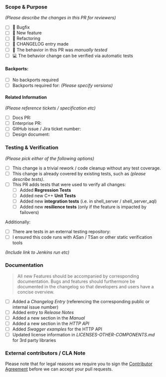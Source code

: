 ### Scope & Purpose

*(Please describe the changes in this PR for reviewers)*

- [ ] :hankey: Bugfix 
- [ ] :pizza: New feature 
- [ ] :hammer: Refactoring 
- [ ] :book: CHANGELOG entry made
- [ ] :muscle: The behavior in this PR was *manually tested*
- [ ] :computer: The behavior change can be verified via automatic tests

#### Backports:

- [ ] No backports required
- [ ] Backports required for: *(Please specify versions)*

#### Related Information

*(Please reference tickets / specification etc)*

- [ ] Docs PR: 
- [ ] Enterprise PR:
- [ ] GitHub issue / Jira ticket number:
- [ ] Design document: 

### Testing & Verification

*(Please pick either of the following options)*

- [ ] This change is a trivial rework / code cleanup without any test coverage.
- [ ] This change is already covered by existing tests, such as *(please describe tests)*.
- [ ] This PR adds tests that were used to verify all changes:
  - [ ] Added **Regression Tests**
  - [ ] Added new C++ **Unit Tests**
  - [ ] Added new **integration tests** (i.e. in shell_server / shell_server_aql)
  - [ ] Added new **resilience tests** (only if the feature is impacted by failovers)

Additionally:

- [ ] There are tests in an external testing repository:
- [ ] I ensured this code runs with ASan / TSan or other static verification tools

*(Include link to Jenkins run etc)*

### Documentation

> All new Features should be accompanied by corresponding documentation. 
> Bugs and features should furthermore be documented in the changelog so that
> developers and users have a concise overview. 

- [ ] Added a *Changelog Entry* (referencing the corresponding public or internal issue number)
- [ ] Added entry to *Release Notes* 
- [ ] Added a new section in the *Manual* 
- [ ] Added a new section in the *HTTP API* 
- [ ] Added *Swagger examples* for the HTTP API  
- [ ] Updated license information in *LICENSES-OTHER-COMPONENTS.md* for 3rd party libraries

### External contributors / CLA Note 

Please note that for legal reasons we require you to sign the [Contributor Agreement](https://www.arangodb.com/documents/cla.pdf)
before we can accept your pull requests.
